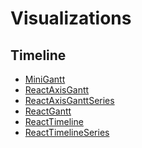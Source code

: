 # Visualizations

<!-- ## Editors

* [CodeMirror](../components/editor/src/codemirror)

## Layouts

* [Docking Panel](../components/layout/src/lumino/dockPanel)
* [Drag and Zoom](../components/layout/src/zoom)
* [Split Panel](../components/layout/src/lumino/splitPanel)
* [Tab Panel](../components/layout/src/lumino/tabPanel)

## Visualizations -->

<!-- * [Gauge](../components/gauge/src/gauge)
* [Half Pie](../components/pie/src/halfpie)
* [Observable JS](../components/observable/src/observable)
* [Pie](../components/pie/src/pie)
* [Quarter Pie](../components/pie/src/quarterpie)
* [Sankey](../components/sankey/src/sankey)
* [Treemap](../components/treemap/src/treemap) -->

## Timeline

* [MiniGantt](../packages/timeline/src/MiniGantt)
* [ReactAxisGantt](../packages/timeline/src/ReactAxisGantt)
* [ReactAxisGanttSeries](../packages/timeline/src/ReactAxisGanttSeries)
* [ReactGantt](../packages/timeline/src/ReactGantt)
* [ReactTimeline](../packages/timeline/src/ReactTimeline)
* [ReactTimelineSeries](../packages/timeline/src/ReactTimelineSeries)

